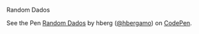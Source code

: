 Random Dados


  <span>See the Pen <a href="https://codepen.io/hbergamo/full/YzJwJzb">
  Random Dados</a> by hberg (<a href="https://codepen.io/hbergamo">@hbergamo</a>)
  on <a href="https://codepen.io">CodePen</a>.</span>
</p>

